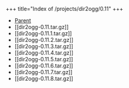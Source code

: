 +++
title="Index of /projects/dir2ogg/0.11"
+++
* [Parent](../)
* [[dir2ogg-0.11.tar.gz]]
* [[dir2ogg-0.11.1.tar.gz]]
* [[dir2ogg-0.11.2.tar.gz]]
* [[dir2ogg-0.11.3.tar.gz]]
* [[dir2ogg-0.11.4.tar.gz]]
* [[dir2ogg-0.11.5.tar.gz]]
* [[dir2ogg-0.11.6.tar.gz]]
* [[dir2ogg-0.11.7.tar.gz]]
* [[dir2ogg-0.11.8.tar.gz]]
